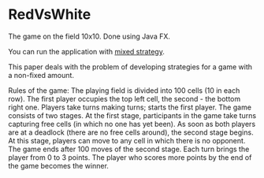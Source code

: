 # RedVsWhite
  The game on the field 10x10. Done using Java FX.

  You can run the application with [mixed strategy](https://github.com/DisLexSu/RedVsWhite/tree/master/mixedStrategy/out/artifacts/RedVsWhite_jar).

  This paper deals with the problem of developing strategies for a game with a non-fixed amount.

  Rules of the game:
  The playing field is divided into 100 cells (10 in each row). The first player occupies the top left cell, the second - the bottom right one. Players take turns making turns; starts the first player. The game consists of two stages. At the first stage, participants in the game take turns capturing free cells (in which no one has yet been). As soon as both players are at a deadlock (there are no free cells around), the second stage begins. At this stage, players can move to any cell in which there is no opponent. The game ends after 100 moves of the second stage. Each turn brings the player from 0 to 3 points. The player who scores more points by the end of the game becomes the winner.
